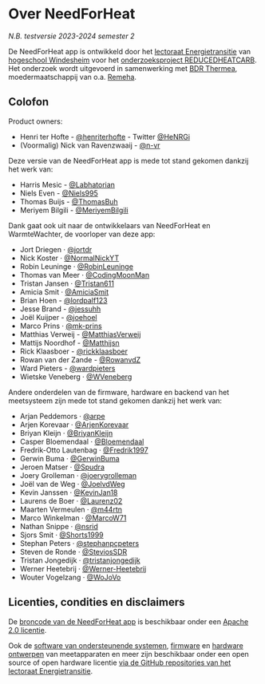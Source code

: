 # Over NeedForHeat

*N.B. testversie 2023-2024 semester 2*

De NeedForHeat app is ontwikkeld door het [lectoraat Energietransitie](https://www.windesheim.nl/onderzoek/lectoraten/energietransitie) van [hogeschool Windesheim](https://www.windesheim.nl/) voor het [onderzoeksproject REDUCEDHEATCARB](https://edu.nl/gutuc). Het onderzoek wordt uitgevoerd in samenwerking met [BDR Thermea](https://www.bdrthermeagroup.com/), moedermaatschappij van o.a. [Remeha](https://www.remeha.nl/).

## Colofon

Product owners:

- Henri ter Hofte - [@henriterhofte](https://github.com/henriterhofte) - Twitter [@HeNRGi](https://twitter.com/HeNRGi)
- (Voormalig) Nick van Ravenzwaaij - [@n-vr](https://github.com/n-vr)

Deze versie van de NeedForHeat app is mede tot stand gekomen dankzij het werk van:

* Harris Mesic - [@Labhatorian](https://github.com/Labhatorian)
* Niels Even - [@Niels995](https://github.com/Niels995)
* Thomas Buijs - [@ThomasBuh](https://github.com/ThomasBuh)
* Meriyem Bilgili - [@MeriyemBilgili](https://github.com/MeriyemBilgili)

Dank gaat ook uit naar de ontwikkelaars van NeedForHeat en WarmteWachter, de voorloper van deze app:

* Jort Driegen · [@jortdr](https://github.com/jortdr)
* Nick Koster · [@NormalNickYT](https://github.com/NormalNickYT)
* Robin Leuninge · [@RobinLeuninge](https://github.com/orgs/energietransitie/people/RobinLeuninge)
* Thomas van Meer · [@CodingMoonMan](https://github.com/orgs/energietransitie/people/CodingMoonMan)
* Tristan Jansen · [@Tristan611](https://github.com/Tristan611)
* Amicia Smit · [@AmiciaSmit](https://github.com/AmiciaSmit)
* Brian Hoen - [@lordpalf123](https://github.com/lordpalf123)
* Jesse Brand - [@jessuhh](https://github.com/Jessuhh)
* Joël Kuijper - [@joehoel](https://github.com/Joehoel)
* Marco Prins · [@mk-prins](https://github.com/mk-prins)
* Matthias Verweij - [@MatthiasVerweij](https://github.com/MatthiasVerweij)
* Mattijs Noordhof - [@Matthijsn](https://github.com/Matthijsn)
* Rick Klaasboer - [@rickklaasboer](https://github.com/rickklaasboer)
* Rowan van der Zande - [@RowanvdZ](https://github.com/RowanvdZ)
* Ward Pieters - [@wardpieters](https://github.com/wardpieters)
* Wietske Veneberg · [@WVeneberg](https://github.com/WVeneberg)


Andere onderdelen van de firmware, hardware en backend van het meetsysteem zijn mede tot stand gekomen dankzij het werk van:

*   Arjan Peddemors · [@arpe](https://github.com/arpe)
*   Arjen Korevaar · [@ArjenKorevaar](https://github.com/ArjenKorevaar)
*   Briyan Kleijn · [@BriyanKleijn](https://github.com/BriyanKleijn)
*   Casper Bloemendaal · [@Bloemendaal](https://github.com/Bloemendaal)
*   Fredrik-Otto Lautenbag · [@Fredrik1997](https://github.com/Fredrik1997)
*   Gerwin Buma · [@GerwinBuma](https://github.com/GerwinBuma)
*   Jeroen Matser · [@Spudra](https://github.com/Spudra)
*   Joery Grolleman · [@joerygrolleman](https://github.com/joerygrolleman)
*   Joël van de Weg · [@JoelvdWeg](https://github.com/JoelvdWeg)
*   Kevin Janssen · [@KevinJan18](https://github.com/KevinJan18)
*   Laurens de Boer · [@Laurenz02](https://github.com/Laurenz02)
*   Maarten Vermeulen · [@m44rtn](https://github.com/m44rtn)
*   Marco Winkelman · [@MarcoW71](https://github.com/MarcoW71)
*   Nathan Snippe · [@nsrid](https://github.com/nsrid)
*   Sjors Smit · [@Shorts1999](https://github.com/Shorts1999)
*   Stephan Peters · [@stephanpcpeters](https://github.com/stephanpcpeters)
*   Steven de Ronde · [@SteviosSDR](https://github.com/SteviosSDR)
*   Tristan Jongedijk · [@tristanjongedijk](https://github.com/tristanjongedijk)
*   Werner Heetebrij · [@Werner-Heetebrij](https://github.com/Werner-Heetebrij)
*   Wouter Vogelzang · [@WoJoVo](https://github.com/WoJoVo)

## Licenties, condities en disclaimers

De [broncode van de NeedForHeat app](https://github.com/energietransitie/twomes-app-needforheat) is beschikbaar onder een [Apache 2.0 licentie](https://github.com/energietransitie/twomes-app-needforheat/blob/main/LICENSE).

Ook de [software van ondersteunende systemen](https://github.com/energietransitie/twomes-backoffice-api), [firmware](https://github.com/energietransitie#firmware-for-measurement-devices) en [hardware ontwerpen](https://github.com/energietransitie#open-hardware-for-measurement-devices) van meetapparaten en meer zijn beschikbaar onder een open source of open hardware licentie [via de GitHub repositories van het lectoraat Energietransitie](https://github.com/energietransitie).

